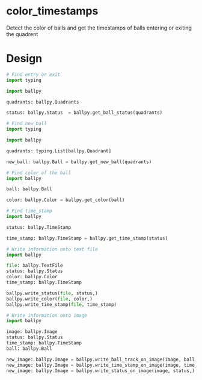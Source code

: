 # color_timestamps
Detect the color of balls and get the timestamps of balls entering or exiting the quadrent

# Design

```python
# Find entry or exit
import typing

import ballpy

quadrants: ballpy.Quadrants

status: ballpy.Status  = ballpy.get_ball_status(quadrants)
```

```python
# Find new ball
import typing

import ballpy

quadrants: typing.List[ballpy.Quadrant]

new_ball: ballpy.Ball = ballpy.get_new_ball(quadrants)
```

```python
# Find color of the ball
import ballpy

ball: ballpy.Ball

color: ballpy.Color = ballpy.get_color(ball)
```

```python
# Find time_stamp
import ballpy

status: ballpy.TimeStamp

time_stamp: ballpy.TimeStamp = ballpy.get_time_stamp(status)
```

```python
# Write information onto text file
import ballpy

file: ballpy.TextFile
status: ballpy.Status
color: ballpy.Color
time_stamp: ballpy.TimeStamp

ballpy.write_status(file, status,)
ballpy.write_color(file, color,)
ballpy.write_time_stamp(file, time_stamp)
```

```python
# Write information onto image
import ballpy

image: ballpy.Image
status: ballpy.Status
time_stamp: ballpy.TimeStamp
ball: ballpy.Ball

new_image: ballpy.Image = ballpy.write_ball_track_on_image(image, ball,)
new_image: ballpy.Image = ballpy.write_time_stamp_on_image(image, time_stamp,)
new_image: ballpy.Image = ballpy.write_status_on_image(image, status,)
```